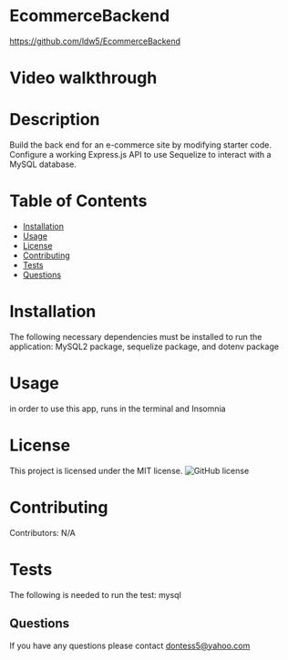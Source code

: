 # EcommerceBackend
https://github.com/ldw5/EcommerceBackend
# Video walkthrough

# Description
Build the back end for an e-commerce site by modifying starter code. Configure a working Express.js API to use Sequelize to interact with a MySQL database.
# Table of Contents
* [Installation](#installation)
* [Usage](#usage)
* [License](#license)
* [Contributing](#contributing)
* [Tests](#tests)
* [Questions](#questions)
# Installation
The following necessary dependencies must be installed to run the application:
MySQL2 package, sequelize package, and dotenv package
# Usage
in order to use this app, runs in the terminal and Insomnia
# License
This project is licensed under the MIT license.
![GitHub license](https://img.shields.io/badge/license-MIT-blue.svg)

# Contributing
Contributors: N/A
# Tests
The following is needed to run the test: mysql
## Questions
If you have any questions please contact dontess5@yahoo.com